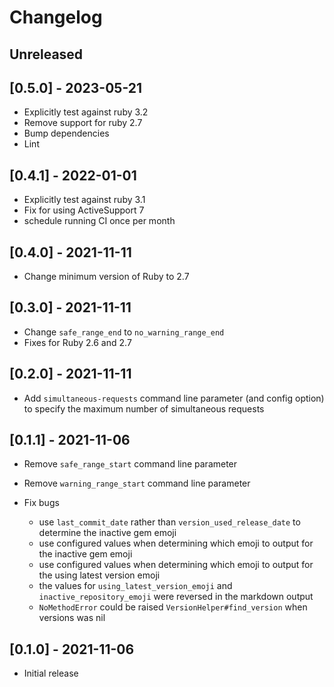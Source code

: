 # Changelog

## Unreleased

## [0.5.0] - 2023-05-21

- Explicitly test against ruby 3.2
- Remove support for ruby 2.7
- Bump dependencies
- Lint

## [0.4.1] - 2022-01-01

- Explicitly test against ruby 3.1
- Fix for using ActiveSupport 7
- schedule running CI once per month

## [0.4.0] - 2021-11-11

- Change minimum version of Ruby to 2.7

## [0.3.0] - 2021-11-11

- Change `safe_range_end` to `no_warning_range_end`
- Fixes for Ruby 2.6 and 2.7

## [0.2.0] - 2021-11-11

- Add `simultaneous-requests` command line parameter (and config option) to specify the maximum number of simultaneous requests

## [0.1.1] - 2021-11-06

- Remove `safe_range_start` command line parameter
- Remove `warning_range_start` command line parameter

- Fix bugs
  - use `last_commit_date` rather than `version_used_release_date` to determine the inactive gem emoji
  - use configured values when determining which emoji to output for the inactive gem emoji
  - use configured values when determining which emoji to output for the using latest version emoji
  - the values for `using_latest_version_emoji` and `inactive_repository_emoji` were reversed in the markdown output
  - `NoMethodError` could be raised `VersionHelper#find_version` when versions was nil

## [0.1.0] - 2021-11-06

- Initial release
